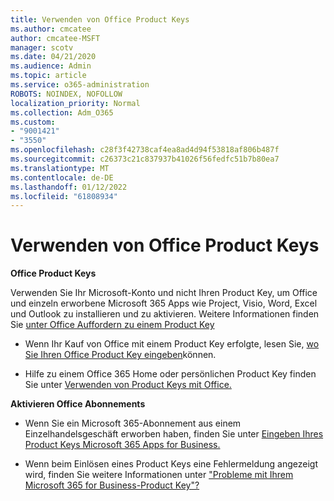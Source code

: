 ```yaml
---
title: Verwenden von Office Product Keys
ms.author: cmcatee
author: cmcatee-MSFT
manager: scotv
ms.date: 04/21/2020
ms.audience: Admin
ms.topic: article
ms.service: o365-administration
ROBOTS: NOINDEX, NOFOLLOW
localization_priority: Normal
ms.collection: Adm_O365
ms.custom:
- "9001421"
- "3550"
ms.openlocfilehash: c28f3f42738caf4ea8ad4d94f53818af806b487f
ms.sourcegitcommit: c26373c21c837937b41026f56fedfc51b7b80ea7
ms.translationtype: MT
ms.contentlocale: de-DE
ms.lasthandoff: 01/12/2022
ms.locfileid: "61808934"
---
```

# <a name="using-office-product-keys"></a>Verwenden von Office Product Keys

**Office Product Keys**

Verwenden Sie Ihr Microsoft-Konto und nicht Ihren Product Key, um Office und einzeln erworbene Microsoft 365 Apps wie Project, Visio, Word, Excel und Outlook zu installieren und zu aktivieren. Weitere Informationen finden Sie [unter Office Auffordern zu einem Product Key](https://support.office.com/article/12a5763a-d45c-4685-8c95-a44500213759?ui=en-US&rs=en-US&ad=US#bkmk_promptforpkey)

- Wenn Ihr Kauf von Office mit einem Product Key erfolgte, lesen Sie, [wo Sie Ihren Office Product Key eingeben](https://support.office.com/article/Where-to-enter-your-Office-product-key-0a82e5ae-739e-4b92-a6f4-2ec780c185db)können.

- Hilfe zu einem Office 365 Home oder persönlichen Product Key finden Sie unter [Verwenden von Product Keys mit Office.](https://support.office.com/article/using-product-keys-with-office-12a5763a-d45c-4685-8c95-a44500213759)

**Aktivieren Office Abonnements** 

- Wenn Sie ein Microsoft 365-Abonnement aus einem Einzelhandelsgeschäft erworben haben, finden Sie unter [Eingeben Ihres Product Keys Microsoft 365 Apps for Business.](https://docs.microsoft.com/microsoft-365/commerce/enter-your-product-key)

- Wenn beim Einlösen eines Product Keys eine Fehlermeldung angezeigt wird, finden Sie weitere Informationen unter ["Probleme mit Ihrem Microsoft 365 for Business-Product Key"?](https://docs.microsoft.com/microsoft-365/commerce/product-key-errors-and-solutions)
